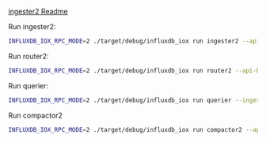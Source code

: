 
[ingester2 Readme](https://github.com/influxdata/influxdb_iox/tree/main/ingester2)

Run ingester2:

```bash
INFLUXDB_IOX_RPC_MODE=2 ./target/debug/influxdb_iox run ingester2 --api-bind=127.0.0.1:8081 --grpc-bind=127.0.0.1:8042 --wal-directory /tmp/iox/wal  --catalog-dsn postgres:///iox_shared --object-store=file --data-dir=/tmp/iox/obj -v 
```

Run router2:

```bash
INFLUXDB_IOX_RPC_MODE=2 ./target/debug/influxdb_iox run router2 --api-bind=127.0.0.1:8080 --grpc-bind=127.0.0.1:8085 --ingester-addresses=127.0.0.1:8042 --catalog-dsn postgres:///iox_shared -v
```

Run querier:

```bash
INFLUXDB_IOX_RPC_MODE=2 ./target/debug/influxdb_iox run querier --ingester-addresses=http://127.0.0.1:8042 --api-bind 127.0.0.1:8083 --grpc-bind 127.0.0.1:8082 --catalog-dsn postgres:///iox_shared --object-store=file --data-dir=/tmp/iox/obj -v
```

Run compactor2

```bash
INFLUXDB_IOX_RPC_MODE=2 ./target/debug/influxdb_iox run compactor2 --api-bind 127.0.0.1:8084 --grpc-bind 127.0.0.1:8088 --catalog-dsn postgres:///iox_shared --object-store=file --data-dir=/tmp/iox/obj -v
```
